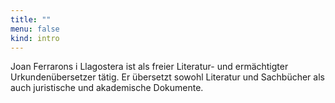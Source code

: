 ```yaml
---
title: ""
menu: false
kind: intro
---
```

Joan Ferrarons i Llagostera ist als freier Literatur- und ermächtigter Urkundenübersetzer tätig. Er übersetzt sowohl Literatur und Sachbücher als auch juristische und akademische Dokumente.
